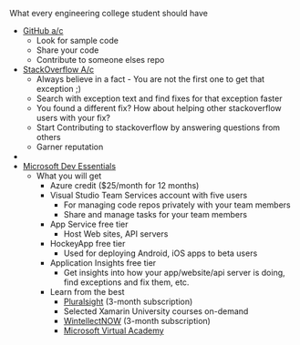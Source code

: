 What every engineering college student should have
- [GitHub a/c](http://www.github.com)
    - Look for sample code 
    - Share your code 
    - Contribute to someone elses repo
- [StackOverflow A/c](http://www.stackoverflow.com)
    - Always believe in a fact - You are not the first one to get that exception ;) 
    - Search with exception text and find fixes for that exception faster
    - You found a different fix? How about helping other stackoverflow users with your fix? 
    - Start Contributing to stackoverflow by answering questions from others
    - Garner reputation
- 
- [Microsoft Dev Essentials](https://www.visualstudio.com/dev-essentials/)
    - What you will get
        - Azure credit ($25/month for 12 months)
        - Visual Studio Team Services account with five users
            - For managing code repos privately with your team members
            - Share and manage tasks for your team members
        - App Service free tier
            - Host Web sites, API servers
        - HockeyApp free tier
            - Used for deploying Android, iOS apps to beta users
        - Application Insights free tier
            - Get insights into how your app/website/api server is doing, find exceptions and fix them, etc.
        - Learn from the best
            - [Pluralsight](http://pluralsight.com/) (3-month subscription)
            - Selected Xamarin University courses on-demand
            - [WintellectNOW](http://WintellectNOW.com)  (3-month subscription)
            - [Microsoft Virtual Academy](https://mva.microsoft.com/) 
